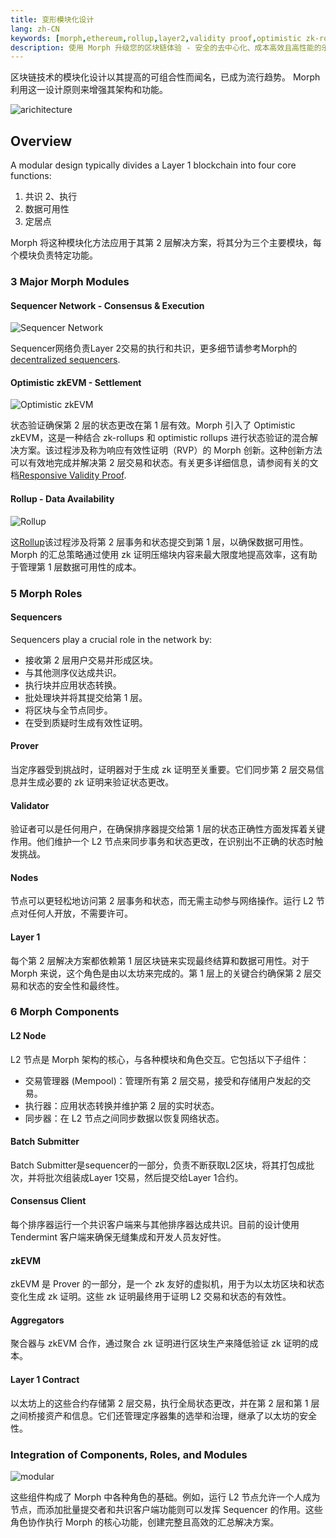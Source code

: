 ```yaml
---
title: 变形模块化设计
lang: zh-CN
keywords: [morph,ethereum,rollup,layer2,validity proof,optimistic zk-rollup]
description: 使用 Morph 升级您的区块链体验 - 安全的去中心化、成本高效且高性能的乐观 zk-rollup 解决方案。现在就试试吧！
---
```



区块链技术的模块化设计以其提高的可组合性而闻名，已成为流行趋势。 Morph 利用这一设计原则来增强其架构和功能。

![arichitecture](../../assets/docs/protocol/archi.png)

## Overview

A modular design typically divides a Layer 1 blockchain into four core functions:

1. 共识
2、执行
3. 数据可用性
4. 定居点

Morph 将这种模块化方法应用于其第 2 层解决方案，将其分为三个主要模块，每个模块负责特定功能。


### 3 Major Morph Modules

#### Sequencer Network - Consensus & Execution


![Sequencer Network](../../assets/docs/protocol/dese/seq1.png)


Sequencer网络负责Layer 2交易的执行和共识，更多细节请参考Morph的[decentralized sequencers](../how-morph-works/decentralized-sequencers/morph-decentralized-sequencer-network).

#### Optimistic zkEVM - Settlement

![Optimistic zkEVM](../../assets/docs/protocol/resvapro/opzk.png)

状态验证确保第 2 层的状态更改在第 1 层有效。Morph 引入了 Optimistic zkEVM，这是一种结合 zk-rollups 和 optimistic rollups 进行状态验证的混合解决方案。该过程涉及称为响应有效性证明（RVP）的 Morph 创新。这种创新方法可以有效地完成并解决第 2 层交易和状态。有关更多详细信息，请参阅有关的文档[Responsive Validity Proof](../how-morph-works/optimistic-zkevm).

#### Rollup - Data Availability

![Rollup](../../assets/docs/protocol/general/rollup/rollup.png)



这[Rollup](../how-morph-works/general-protocol-design/1-rollup.md)该过程涉及将第 2 层事务和状态提交到第 1 层，以确保数据可用性。 Morph 的汇总策略通过使用 zk 证明压缩块内容来最大限度地提高效率，这有助于管理第 1 层数据可用性的成本。


### 5 Morph Roles

#### Sequencers

Sequencers play a crucial role in the network by:

- 接收第 2 层用户交易并形成区块。
- 与其他测序仪达成共识。
- 执行块并应用状态转换。
- 批处理块并将其提交给第 1 层。
- 将区块与全节点同步。
- 在受到质疑时生成有效性证明。


#### Prover

当定序器受到挑战时，证明器对于生成 zk 证明至关重要。它们同步第 2 层交易信息并生成必要的 zk 证明来验证状态更改。

#### Validator

验证者可以是任何用户，在确保排序器提交给第 1 层的状态正确性方面发挥着关键作用。他们维护一个 L2 节点来同步事务和状态更改，在识别出不正确的状态时触发挑战。

#### Nodes

节点可以更轻松地访问第 2 层事务和状态，而无需主动参与网络操作。运行 L2 节点对任何人开放，不需要许可。

#### Layer 1

每个第 2 层解决方案都依赖第 1 层区块链来实现最终结算和数据可用性。对于 Morph 来说，这个角色是由以太坊来完成的。第 1 层上的关键合约确保第 2 层交易和状态的安全性和最终性。

### 6 Morph Components

#### L2 Node​

L2 节点是 Morph 架构的核心，与各种模块和角色交互。它包括以下子组件：
- 交易管理器 (Mempool)：管理所有第 2 层交易，接受和存储用户发起的交易。
- 执行器：应用状态转换并维护第 2 层的实时状态。
- 同步器：在 L2 节点之间同步数据以恢复网络状态。

#### Batch Submitter​
Batch Submitter是sequencer的一部分，负责不断获取L2区块，将其打包成批次，并将批次组装成Layer 1交易，然后提交给Layer 1合约。

#### Consensus Client​
每个排序器运行一个共识客户端来与其他排序器达成共识。目前的设计使用 Tendermint 客户端来确保无缝集成和开发人员友好性。

#### zkEVM​
zkEVM 是 Prover 的一部分，是一个 zk 友好的虚拟机，用于为以太坊区块和状态变化生成 zk 证明。这些 zk 证明最终用于证明 L2 交易和状态的有效性。

#### Aggregators​
聚合器与 zkEVM 合作，通过聚合 zk 证明进行区块生产来降低验证 zk 证明的成本。

#### Layer 1 Contract​
以太坊上的这些合约存储第 2 层交易，执行全局状态更改，并在第 2 层和第 1 层之间桥接资产和信息。它们还管理定序器集的选举和治理，继承了以太坊的安全性。


### Integration of Components, Roles, and Modules


![modular](../../assets/docs/about/overview/modu.png)


这些组件构成了 Morph 中各种角色的基础。例如，运行 L2 节点允许一个人成为节点，而添加批量提交者和共识客户端功能则可以发挥 Sequencer 的作用。这些角色协作执行 Morph 的核心功能，创建完整且高效的汇总解决方案。
